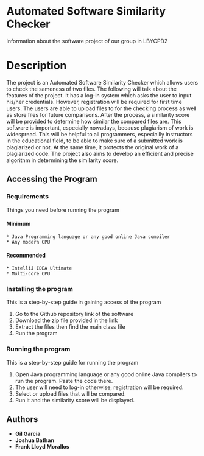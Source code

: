# Automated Software Similarity Checker
Information about the software project of our group in  LBYCPD2

# Description
   The project is an Automated Software Similarity Checker which allows users to check the sameness of two files. The following will talk about the features of the project. It has a log-in system which asks the user to input his/her credentials. However, registration will be required for first time users. The users are able to upload files to for the checking process as well as store files for future comparisons. After the process, a similarity score will be provided to determine how similar the compared files are. This software is important, especially nowadays, because plagiarism of work is widespread. This will be helpful to all programmers, especiallly instructors in the educational field, to be able to make sure of a submitted work is plagiarized or not. At the same time, it protects the original work of a plagiarized code. The project also aims to develop an efficient and precise algorithm in determining the similarity score.

## Accessing the Program



### Requirements
Things you need before running the program

#### Minimum
```
* Java Programming language or any good online Java compiler 
* Any modern CPU
```

#### Recommended
```
* IntelliJ IDEA Ultimate
* Multi-core CPU
```
### Installing the program
This is a step-by-step guide in gaining access of the program
1. Go to the Github repository link of the software
2. Download the zip file provided in the link
3. Extract the files then find the main class file
4. Run the program

### Running the program
This is a step-by-step guide for running the program

1. Open Java programming language or any good online Java compilers to run the program. Paste the code there.
2. The user will need to log-in otherwise, registration will be required. 
3. Select or upload files that will be compared.
4. Run it and the similarity score will be displayed. 

## Authors
* **Gil Garcia**
* **Joshua Bathan**
* **Frank Lloyd Morallos**
